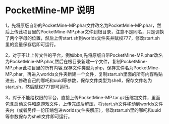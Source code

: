 # PocketMine-MP 说明
1，先将原版自带的PocketMine-MP.phar文件改名为PocketMnie-MP.phar，然后上传此项目里的PocketMine-MP.phar文件到根目录，注意不是同名，只是调换了两个字母的位置，然后上传start.sh到worlds文件夹并赋权777，修改start.sh里的变量保存后即可运行。


2，对于不让上传文件的平台，例如bbn,先将原版自带PocketMine-MP.phar改名为PocketMnie-MP.phar,然后在根目录新建一个文件，复制PocketMine-MP.phar此项目里的所有内容,保存文件类型为php，保存文件名为PocketMine-MP.phar，再进入worlds文件夹新建一个文件，复制start.sh里面的所有内容粘贴进去，修改自己的哪吒和uuid等参数，保存文件类型为shell，保存文件名为start.sh，然后赋权777即可运行。


3，对于不能给权限的平台，直接上传PocketMine-MP.tar.gz压缩包文件，里面包含启动文件和原游戏文件，上传完成后解压，将start.sh文件移动到worlds文件夹内（或者另传一份压缩包进worlds文件夹解压），修改start.sh里的哪吒和uuid等参数保存为shell文件即可运行。
